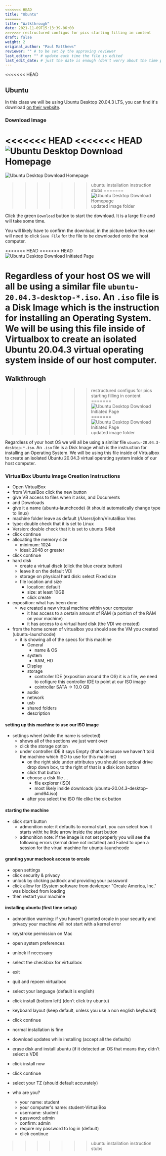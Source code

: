 ```yaml
---
<<<<<<< HEAD
title: "Ubuntu"
=======
title: "Walkthrough"
date: 2021-11-09T15:13:39-06:00
>>>>>>> restructured configus for pics starting filling in content
draft: false
weight: 2
original_author: "Paul Matthews" 
reviewer: "" # to be set by the approving reviewer
last_editor: "" # update each time the file is edited
last_edit_date: # just the date is enough (don't worry about the time portion)
---
```


<<<<<<< HEAD
<!-- TODO: add note about having 15 GB free on their computer before performing the steps in this section -->

## Ubuntu

In this class we will be using Ubuntu Desktop 20.04.3 LTS, you can find it's download [on their website](https://ubuntu.com/download/desktop).

### Download Image

<<<<<<< HEAD
<<<<<<< HEAD
![Ubuntu Desktop Download Homepage](pictures/ubuntu-download-desktop.png)
=======
![Ubuntu Desktop Download Homepage](./images/ubuntu-download-desktop.png)
>>>>>>> ubuntu installation instruction stubs
=======
![Ubuntu Desktop Download Homepage](pictures/ubuntu-download-desktop.png)
>>>>>>> updated image folder

Click the green `Download` button to start the download. It is a large file and will take some time.

You will likely have to confirm the download, in the picture below the user will need to click `Save File` for the file to be downloaded onto the host computer.

<<<<<<< HEAD
<<<<<<< HEAD
![Ubuntu Desktop Download Initiated Page](pictures/ubuntu-download.png)

Regardless of your host OS we will all be using a similar file `ubuntu-20.04.3-desktop-*.iso`. An `.iso` file is a Disk Image which is the instruction for installing an Operating System. We will be using this file inside of Virtualbox to create an isolated Ubuntu 20.04.3 virtual operating system inside of our host computer.
=======
## Walkthrough
>>>>>>> restructured configus for pics starting filling in content
=======
![Ubuntu Desktop Download Initiated Page](./images/ubuntu-download.png)
=======
![Ubuntu Desktop Download Initiated Page](pictures/ubuntu-download.png)
>>>>>>> updated image folder

Regardless of your host OS we will all be using a similar file `ubuntu-20.04.3-desktop-*.iso`. An `.iso` file is a Disk Image which is the instruction for installing an Operating System. We will be using this file inside of Virtualbox to create an isolated Ubuntu 20.04.3 virtual operating system inside of our host computer.

### VirtualBox Ubuntu Image Creation Instructions

- Open VirtualBox
- from VirtualBox click the new  button
- give VB access to files when it asks, and Documents
- and Downloads
- give it a name (ubuntu-launchcode) (it should automatically change type to linux)
- machine folder leave as default (/Users/john/VirutalBox Vms
- type: double check that it is set to Linux
- Version: double check that it is set to ubuntu 64bit
- click continue
- allocating the memory size
  - minimum: 1024
  - ideal: 2048 or greater 
- click continue
- hard disk
  - create a virtual disck (click the blue create button)
  - leave it on the default VDI
  - storage on physical hard disk: select Fixed size
  - file location and size
    - location: default
    - size: at least 10GB
    - click create
- exposition: what has been done
  - we created a new virtual machine within your computer
    - it has access to a certain amount of RAM (a portion of the RAM on your machine)
    - it has access to a virtual hard disk (the VDI we created)
- from the home screen of virtualbox you should see the VM you created (ubuntu-launchcode)
  - it is showing all of the specs for this machine
    - General
      - name & OS
    - system
      - RAM, HD    
    - Display
    - storage
      - controller IDE (exposition around the OS) it is a file, we need to cofigure this controller IDE to point at our ISO image
      - cointroller SATA -> 10.0 GB
    - audio
    - network
    - usb
    - shared folders
    - description

#### setting up this machine to use our ISO image

- settings wheel (while the name is selected)
  - shows all of the sections we just went over
  - click the storage option
  - under controller:IDE it says Empty (that's because we haven't told the machine which ISO to use for this machine)
    - on the right side under attributes you should see optioal drive drop down box, to the right of that is a disk icon button
    - click that button
    - choose a disk file ...
      - file explorer (ISO)
      - most likely inside downloads (ubuntu-20.04.3-desktop-amd64.iso)
    - after you select the ISO file clikc the ok button



#### starting the machine

- click start button
  - admonition note: it defaults to normal start, you can select how it starts witht he little arrow inside the start button
  - admonition note: if the image is not set properly you will see the following errors (kernal drive not installed) and Failed to open a session for the virual machine for ubuntu-launchcode


#### granting your macbook access to orcale

- open settings
- click security & privacy
- unlock by clicking padlock and providing your password
- click allow for (System software from devleoper "Orcale America, Inc." was blocked from loading
- then restart your machine

#### installing ubuntu (first time setup)

- admonition warning: if you haven't granted orcale in your security and privacy your machine will not start with a kernel error

- keystroke permission on Mac
- open system preferences
- unlock if necessary
- select the checkbox for virtualbox
- exit
- quit and repoen virtualbox

- select your language (default is english)
- click install (bottom left) (don't click try ubuntu)
- keyboard layout (keep default, unless you use a non english keyboard)
- click continue
- normal installation is fine
- download updates while installing (accept all the defaults)
- erase disk and install ubuntu (if it detected an OS that means they didn't select a VDI)
- click install now
- click continue
- select your TZ (should default accurately)
- who are you?
  - your name: student
  - your computer's name: student-VirtualBox
  - username: student
  - password: admin
  - confirm: admin
  - require my password to log in (default)
  - click continue
>>>>>>> ubuntu installation instruction stubs
